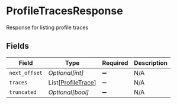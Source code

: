 # ProfileTracesResponse

Response for listing profile traces


## Fields

| Field                                                     | Type                                                      | Required                                                  | Description                                               |
| --------------------------------------------------------- | --------------------------------------------------------- | --------------------------------------------------------- | --------------------------------------------------------- |
| `next_offset`                                             | *Optional[int]*                                           | :heavy_minus_sign:                                        | N/A                                                       |
| `traces`                                                  | List[[ProfileTrace](../../models/shared/profiletrace.md)] | :heavy_minus_sign:                                        | N/A                                                       |
| `truncated`                                               | *Optional[bool]*                                          | :heavy_minus_sign:                                        | N/A                                                       |
